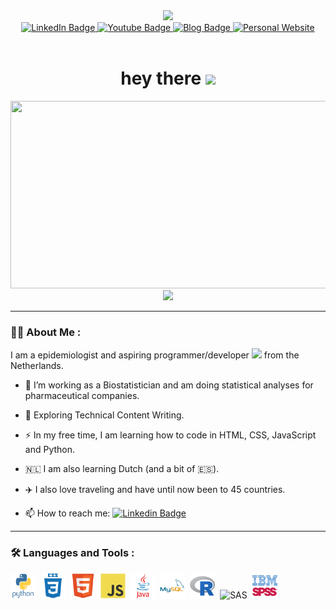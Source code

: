 <div id="header" align="center">
  <img src="https://media.giphy.com/media/M9gbBd9nbDrOTu1Mqx/giphy.gif" width="100"/>
  <div id="badges">
  <a href="https://www.linkedin.com/in/evameglic/?originalSubdomain=nl">
    <img src="https://img.shields.io/badge/LinkedIn-blue?style=for-the-badge&logo=linkedin&logoColor=white" alt="LinkedIn Badge"/>
  </a>
  <a href="https://www.youtube.com/channel/UCL9meFJVJcJWq-iHEwI2bfw">
    <img src="https://img.shields.io/badge/YouTube-red?style=for-the-badge&logo=youtube&logoColor=white" alt="Youtube Badge"/>
  </a>
  <a href="https://evatravelstheworld.weebly.com/">
    <img src="https://img.shields.io/badge/travel-blog-green?style=flat" alt="Blog Badge"/>
  </a>
  </a>
  <a href="file:///Users/evameglic/Documents/CSS/index.html">
    <img src="https://img.shields.io/badge/personal-website-yellow?style=flat" alt="Personal Website"/>
  </a>
</div>
<div>
  <img src="https://komarev.com/ghpvc/?username=ewcaaa&style=flat-square&color=blue" alt=""/>
</div>
<h1>
  hey there
  <img src="https://media.giphy.com/media/hvRJCLFzcasrR4ia7z/giphy.gif" width="30px"/>
</h1>
<div align="center">
  <img src="https://media.giphy.com/media/RbDKaczqWovIugyJmW/giphy.gif" width="600" height="300"/>
</div>
<div align="center">
  <img src="https://media.giphy.com/media/tyG5YeV0ucmnlA8QXG/giphy.gif" width="200"/>
</div>
</div>

---

### :woman_technologist: About Me :
I am a epidemiologist and aspiring programmer/developer <img src="https://media.giphy.com/media/WUlplcMpOCEmTGBtBW/giphy.gif" width="30"> from the Netherlands.
- :telescope: I’m working as a Biostatistician and am doing statistical analyses for pharmaceutical companies.
  
- :seedling: Exploring Technical Content Writing.
  
- :zap: In my free time, I am learning how to code in HTML, CSS, JavaScript and Python.

- :netherlands: I am also learning Dutch (and a bit of :es:).
  
- :airplane: I also love traveling and have until now been to 45 countries.
  
- :mailbox: How to reach me: [![Linkedin Badge](https://img.shields.io/badge/-eva-blue?style=flat&logo=Linkedin&logoColor=white)](https://www.linkedin.com/in/evameglic/?originalSubdomain=nl)

---

### :hammer_and_wrench: Languages and Tools :
<div>
  <img src="https://github.com/devicons/devicon/blob/master/icons/python/python-original-wordmark.svg" title="Python" alt="Python" width="40" height="40"/>&nbsp;
  <img src="https://github.com/devicons/devicon/blob/master/icons/css3/css3-plain-wordmark.svg"  title="CSS3" alt="CSS" width="40" height="40"/>&nbsp;
  <img src="https://github.com/devicons/devicon/blob/master/icons/html5/html5-original.svg" title="HTML5" alt="HTML" width="40" height="40"/>&nbsp;
  <img src="https://github.com/devicons/devicon/blob/master/icons/javascript/javascript-original.svg" title="JavaScript" alt="JavaScript" width="40" height="40"/>&nbsp;
   <img src="https://github.com/devicons/devicon/blob/master/icons/java/java-original-wordmark.svg" title="Java" alt="Java" width="40" height="40"/>&nbsp;
  <img src="https://github.com/devicons/devicon/blob/master/icons/mysql/mysql-original-wordmark.svg" title="MySQL"  alt="MySQL" width="40" height="40"/>&nbsp;
  <img src="https://github.com/devicons/devicon/blob/master/icons/r/r-original.svg" title="R" alt="R" width="40" height="40"/>&nbsp;
  <img src="https://commons.wikimedia.org/wiki/File:SAS_logo_horiz.svg" title="SAS" alt="SAS" width="40" height="40"/>&nbsp;
  <img src="https://github.com/devicons/devicon/blob/master/icons/spss/spss-original.svg" title="SPSS" **alt="SPSS" width="40" height="40"/>
</div>
